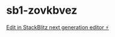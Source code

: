 # sb1-zovkbvez

[Edit in StackBlitz next generation editor ⚡️](https://stackblitz.com/~/github.com/armstrongarrey/sb1-zovkbvez)